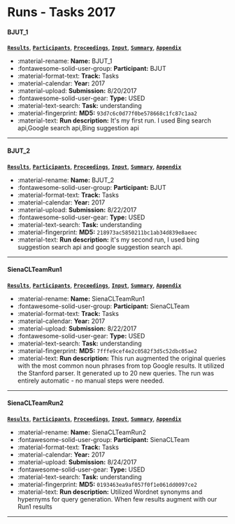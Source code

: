 # Runs - Tasks 2017 

#### BJUT_1 
[**`Results`**](./results.md#bjut_1), [**`Participants`**](./participants.md#bjut), [**`Proceedings`**](./proceedings.md#bjut-at-trec-2017-tasks-track), [**`Input`**](https://trec.nist.gov/results/trec26/task/BJUT_1.gz), [**`Summary`**](https://trec.nist.gov/results/trec26/task/summary-BJUT_1.txt), [**`Appendix`**](https://trec.nist.gov/pubs/trec26/appendices/task/BJUT_1.pdf) 

- :material-rename: **Name:** BJUT_1 
- :fontawesome-solid-user-group: **Participant:** BJUT 
- :material-format-text: **Track:** Tasks 
- :material-calendar: **Year:** 2017 
- :material-upload: **Submission:** 8/20/2017 
- :fontawesome-solid-user-gear: **Type:** USED 
- :material-text-search: **Task:** understanding 
- :material-fingerprint: **MD5:** `93d7c6c0d77f0be578668c1fc87c1aa2` 
- :material-text: **Run description:** It's my first run. I used Bing search api,Google search api,Bing suggestion api 

---
#### BJUT_2 
[**`Results`**](./results.md#bjut_2), [**`Participants`**](./participants.md#bjut), [**`Proceedings`**](./proceedings.md#bjut-at-trec-2017-tasks-track), [**`Input`**](https://trec.nist.gov/results/trec26/task/BJUT_2.gz), [**`Summary`**](https://trec.nist.gov/results/trec26/task/summary-BJUT_2.txt), [**`Appendix`**](https://trec.nist.gov/pubs/trec26/appendices/task/BJUT_2.pdf) 

- :material-rename: **Name:** BJUT_2 
- :fontawesome-solid-user-group: **Participant:** BJUT 
- :material-format-text: **Track:** Tasks 
- :material-calendar: **Year:** 2017 
- :material-upload: **Submission:** 8/22/2017 
- :fontawesome-solid-user-gear: **Type:** USED 
- :material-text-search: **Task:** understanding 
- :material-fingerprint: **MD5:** `218973ac5850211bc1ab34d839e8aeec` 
- :material-text: **Run description:** it's my second run, I used bing suggestion search api and google suggestion search api.   

---
#### SienaCLTeamRun1 
[**`Results`**](./results.md#sienaclteamrun1), [**`Participants`**](./participants.md#sienaclteam), [**`Proceedings`**](./proceedings.md#siena-s-tasks-track-system), [**`Input`**](https://trec.nist.gov/results/trec26/task/SienaCLTeamRun1.gz), [**`Summary`**](https://trec.nist.gov/results/trec26/task/summary-SienaCLTeamRun1.txt), [**`Appendix`**](https://trec.nist.gov/pubs/trec26/appendices/task/SienaCLTeamRun1.pdf) 

- :material-rename: **Name:** SienaCLTeamRun1 
- :fontawesome-solid-user-group: **Participant:** SienaCLTeam 
- :material-format-text: **Track:** Tasks 
- :material-calendar: **Year:** 2017 
- :material-upload: **Submission:** 8/22/2017 
- :fontawesome-solid-user-gear: **Type:** USED 
- :material-text-search: **Task:** understanding 
- :material-fingerprint: **MD5:** `7fffe9cef4e2c0582f3d5c52dbc05ae2` 
- :material-text: **Run description:** This run augmented the original queries with the most common noun phrases from top Google results.  It utilized the Stanford parser. It generated up to 20 new queries.  The run was entirely automatic - no manual steps were needed. 

---
#### SienaCLTeamRun2 
[**`Results`**](./results.md#sienaclteamrun2), [**`Participants`**](./participants.md#sienaclteam), [**`Proceedings`**](./proceedings.md#siena-s-tasks-track-system), [**`Input`**](https://trec.nist.gov/results/trec26/task/SienaCLTeamRun2.gz), [**`Summary`**](https://trec.nist.gov/results/trec26/task/summary-SienaCLTeamRun2.txt), [**`Appendix`**](https://trec.nist.gov/pubs/trec26/appendices/task/SienaCLTeamRun2.pdf) 

- :material-rename: **Name:** SienaCLTeamRun2 
- :fontawesome-solid-user-group: **Participant:** SienaCLTeam 
- :material-format-text: **Track:** Tasks 
- :material-calendar: **Year:** 2017 
- :material-upload: **Submission:** 8/24/2017 
- :fontawesome-solid-user-gear: **Type:** USED 
- :material-text-search: **Task:** understanding 
- :material-fingerprint: **MD5:** `0193463ea9af057f0f1e061dd0097ce2` 
- :material-text: **Run description:** Utilized Wordnet synonyms and hypernyms for query generation.  When few results augment with our Run1 results 

---
